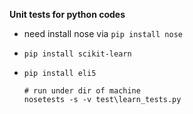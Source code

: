 **Unit tests for python codes**
  -  need install nose via `pip install nose`
  - `pip install scikit-learn`
  - `pip install eli5`

      ```
      # run under dir of machine
      nosetests -s -v test\learn_tests.py
      ```
